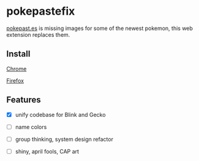 # pokepastefix

[](pokepastefixdemo.gif)

[pokepast.es](https://pokepast.es/) is missing images for some of the newest pokemon, this web extension replaces them.

## Install
[Chrome](https://chromewebstore.google.com/detail/pokepastefix/ekceaboabpgkgbpigacngnjagcdhdkmn)

[Firefox](https://addons.mozilla.org/en-US/firefox/addon/pokepastefix/)

[](firefox_enable_permissions.png)

## Features
- [x] unify codebase for Blink and Gecko
- [ ] name colors
- [ ] group thinking, system design refactor
- [ ] shiny, april fools, CAP art


